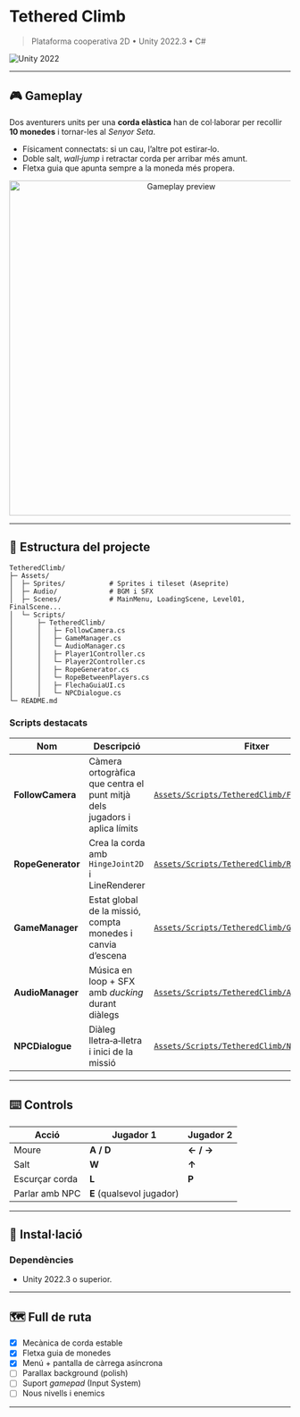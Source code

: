 # Tethered Climb

> Plataforma cooperativa 2D • Unity 2022.3 • C#

![Unity 2022](https://img.shields.io/badge/Unity-2022.3-blue?logo=unity)

---

## 🎮 Gameplay

Dos aventurers units per una **corda elàstica** han de col·laborar per recollir **10 monedes** i tornar-les al *Senyor Seta*.

* Físicament connectats: si un cau, l’altre pot estirar‑lo.
* Doble salt, *wall‑jump* i retractar corda per arribar més amunt.
* Fletxa guia que apunta sempre a la moneda més propera.

<p align="center">
  <img src="Docs/preview.gif" width="600" alt="Gameplay preview"/>
</p>

---

## 📂 Estructura del projecte

```
TetheredClimb/
├─ Assets/
│  ├─ Sprites/           # Sprites i tileset (Aseprite)
│  ├─ Audio/             # BGM i SFX
│  ├─ Scenes/            # MainMenu, LoadingScene, Level01, FinalScene...
│  └─ Scripts/
│      ├─ TetheredClimb/
│      │   ├─ FollowCamera.cs
│      │   ├─ GameManager.cs
│      │   └─ AudioManager.cs
│      │   ├─ Player1Controller.cs
│      │   └─ Player2Controller.cs
│      │   ├─ RopeGenerator.cs
│      │   └─ RopeBetweenPlayers.cs
│      │   ├─ FlechaGuiaUI.cs
│      │   └─ NPCDialogue.cs
└─ README.md
```

### Scripts destacats

| Nom               | Descripció                                                                | Fitxer                                                                                  |
| ----------------- | ------------------------------------------------------------------------- | --------------------------------------------------------------------------------------- |
| **FollowCamera**  | Càmera ortogràfica que centra el punt mitjà dels jugadors i aplica límits | [`Assets/Scripts/TetheredClimb/FollowCamera.cs`](Assets/Scripts/TetheredClimb/FollowCamera.cs)   |
| **RopeGenerator** | Crea la corda amb `HingeJoint2D` i LineRenderer                           | [`Assets/Scripts/TetheredClimb/RopeGenerator.cs`](Assets/Scripts/TetheredClimb/RopeGenerator.cs) |
| **GameManager**   | Estat global de la missió, compta monedes i canvia d’escena               | [`Assets/Scripts/TetheredClimb/GameManager.cs`](Assets/Scripts/TetheredClimb/GameManager.cs)     |
| **AudioManager**  | Música en loop + SFX amb *ducking* durant diàlegs                         | [`Assets/Scripts/TetheredClimb/AudioManager.cs`](Assets/Scripts/TetheredClimb/AudioManager.cs)   |
| **NPCDialogue**   | Diàleg lletra‑a‑lletra i inici de la missió                               | [`Assets/Scripts/TetheredClimb/NPCDialogue.cs`](Assets/Scripts/TetheredClimb/NPCDialogue.cs)       |

---

## ⌨️ Controls

| Acció          | Jugador 1                 | Jugador 2 |
| -------------- | ------------------------- | --------- |
| Moure          | **A / D**                 | **← / →** |
| Salt           | **W**                     | **↑**     |
| Escurçar corda | **L**                     | **P**     |
| Parlar amb NPC | **E** (qualsevol jugador) |           |

---

## 🚀 Instal·lació

### Dependències

* Unity 2022.3 o superior.

---

## 🗺 Full de ruta

* [x] Mecànica de corda estable
* [x] Fletxa guia de monedes
* [x] Menú + pantalla de càrrega asíncrona
* [ ] Parallax background (polish)
* [ ] Suport *gamepad* (Input System)
* [ ] Nous nivells i enemics

---

